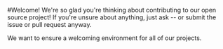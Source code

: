 #Welcome!
We're so glad you're thinking about contributing to our open source project!
If you're unsure about anything, just ask -- or submit the issue or pull request anyway.

We want to ensure a welcoming environment for all of our projects.
